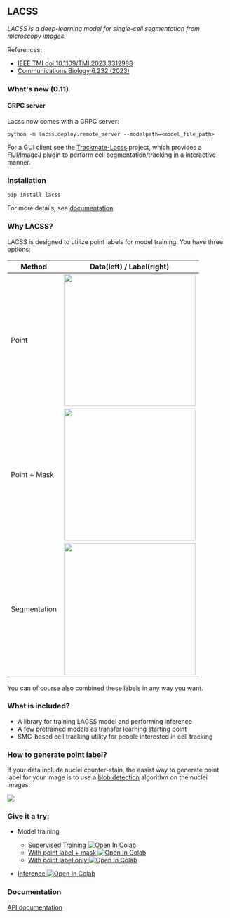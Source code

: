 ## LACSS

_LACSS is a deep-learning model for single-cell segmentation from microscopy images._ 

References: 

- [IEEE TMI doi:10.1109/TMI.2023.3312988](https://ieeexplore.ieee.org/document/10243149)
- [Communications Biology 6,232 (2023)](https://www.nature.com/articles/s42003-023-04608-5)

### What's new (0.11)

#### GRPC server

Lacss now comes with a GRPC server:
```
python -m lacss.deploy.remote_server --modelpath=<model_file_path>
```
For a GUI client see the [Trackmate-Lacss](https://github.com/jiyuuchc/TrackMate-Lacss) project, which provides a FIJI/ImageJ plugin to perform cell segmentation/tracking in a interactive manner.

### Installation
```
pip install lacss
```
For more details, see [documentation](https://jiyuuchc.github.io/lacss/install/)

### Why LACSS?
LACSS is designed to utilize point labels for model training. You have three options:

| Method | Data(left) / Label(right)|
| --- | --- |
| Point | <img src="https://github.com/jiyuuchc/lacss/raw/main-jax/.github/images/label_scheme_1.png" width="300"> |
| Point + Mask | <img src="https://github.com/jiyuuchc/lacss/raw/main-jax/.github/images/label_scheme_2.png" width="300"> |
| Segmentation | <img src="https://github.com/jiyuuchc/lacss/raw/main-jax/.github/images/label_scheme_3.png" width="300"> |

You can of course also combined these labels in any way you want.

### What is included?

- A library for training LACSS model and performing inference
- A few pretrained models as transfer learning starting point
- SMC-based cell tracking utility for people interested in cell tracking

### How to generate point label?

If your data include nuclei counter-stain, the easist way to generate point label for your image is to use a [blob detection](https://scikit-image.org/docs/stable/auto_examples/features_detection/plot_blob.html) algorithm on the nuclei images:

![](https://github.com/jiyuuchc/lacss/raw/main-jax/.github/images/blob_detection.png)

### Give it a try:
* Model training
  * [Supervised Training ![Open In Colab](https://colab.research.google.com/assets/colab-badge.svg)](https://colab.research.google.com/github/jiyuuchc/lacss/blob/main-jax/notebooks/train_with_segmentation_label.ipynb)
  * [With point label + mask ![Open In Colab](https://colab.research.google.com/assets/colab-badge.svg)](https://colab.research.google.com/github/jiyuuchc/lacss/blob/main-jax/notebooks/train_with_point_and_mask.ipynb)
  * [With point label only ![Open In Colab](https://colab.research.google.com/assets/colab-badge.svg)](https://colab.research.google.com/github/jiyuuchc/lacss/blob/main-jax/notebooks/train_with_point_label.ipynb)

* [Inference ![Open In Colab](https://colab.research.google.com/assets/colab-badge.svg)](https://colab.research.google.com/github/jiyuuchc/lacss/blob/main-jax/notebooks/inference.ipynb)

### Documentation
  [API documentation](https://jiyuuchc.github.io/lacss/api/deploy/)

